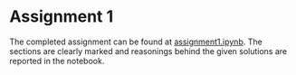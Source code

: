 # Assignment 1

The completed assignment can be found at [assignment1.ipynb](assignment1.ipynb). The sections are clearly marked and reasonings behind the given solutions are reported in the notebook.
